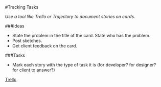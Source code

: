 #Tracking Tasks

*Use a tool like Trello or Trajectory to document stories on cards.*

###Ideas
* State the problem in the title of the card. State who has the problem.
* Post sketches. 
* Get client feedback on the card.

###Tasks
* Mark each story with the type of task it is (for developer? for designer? for client to answer?)




[Trello](http://trello.com)
